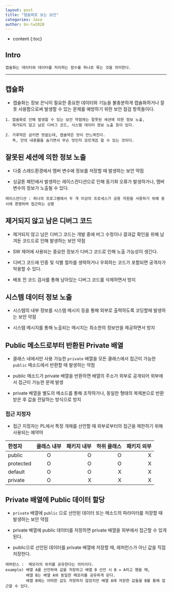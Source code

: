 ```yaml
---
layout: post
title: "캡슐화로 보는 보안"
categories: Java
author: bn-tw2020
---
```

* content
{:toc}

## Intro

```
캡슐화는 데이터와 데이터를 처리하는 함수를 하나로 묶는 것을 의미한다.
```




---

## 캡슐화

* 캡슐화는 정보 은닉이 필요한 중요한 데이터와 기능을 불충분하게 캡슐화하거나 잘못
  사용함으로써 발생할 수 있는 문제를 예방하기 위한 보안 점검 항목들이다.

```
1. 캡슐화로 인해 발생할 수 있는 보안 약점에는 잘못된 세션에 의한 정보 노출,
   제거되지 않고 남은 디버그 코드, 시스템 데이터 정보 노출 등이 있다.

2. 가루약은 삼키면 맛없는데, 캡슐약은 맛이 안느껴진다.
   즉, 안의 내용물을 숨기면서 무슨 맛인지 모르게끔 할 수 있는 것이다.
```


## 잘못된 세션에 의한 정보 노출

* 다중 스레드환경에서 멤버 변수에 정보를 저장할 때 발생하는 보안 약점

* 싱글톤 패턴에서 발생하는 레이스컨디션으로 인해 동기화 오류가 발생하거나,
  멤버 변수의 정보가 노출될 수 있다.

```
레이스컨디션 : 하나의 프로그램에서 두 개 이상의 프로세스가 공용 자원을 사용하기 위해 동시에 경쟁하며 접근하는 상황 
```


## 제거되지 않고 남은 디버그 코드

* 제거되지 않고 남은 디버그 코드는 개발 중에 버그 수정이나 
  결과값 확인을 위해 남겨둔 코드드로 인해 발생하는 보안 약점

* SW 제어에 사용되는 중요한 정보가 디버그 코드로 인해 노출 가능성이 생긴다.

* 디버그 코드에 인증 및 식별 절차를 생략하거나 우회하는 코드가 포함되면 공격자가 악용할 수 있다.

* 배포 전 코드 검사를 통해 남아있는 디버그 코드를 삭제하면서 방지


## 시스템 데이터 정보 노출

* 시스템의 내부 정보를 시스템 메시지 등을 통해 외부로 출력하도록 코딩할때 발생하는 보안 약점

* 시스템 메시지를 통해 노출되는 메시지는 최소한의 정보만을 제공하면서 방지


## Public 메소드로부터 반환된 Private 배열

* 클래스 내에서만 사용 가능한 `private` 배열을
  모든 클래스에서 접근이 가능한 `public` 메소드에서 반환할 때 발생하는 약점

* public 메소드가 private 배열을 반환하면 배열의 주소가
  외부로 공개되어 외부에서 접근이 가능한 문제 발생

* private 배열을 별도의 메소드를 통해 조작하거나,
  동일한 형태의 복제본으로 반환받은 후 값을 전달하는 방식으로 방지


### 접근 지정자

* 접근 지정자는 PL에서 특정 개체를 선언할 때 외부로부터의 접근을 제한하기 위해 사용되는 예약어

| 한정자 | 클래스 내부 | 패키지 내부 | 하위 클래스 | 패키지 외부 |
|:--------|:--------:|--------:|--------:|--------:|
| public | O | O | O | X |
| protected | O | O | O | X |
| default | O | O | X | X |
| private | O | X | X | X |

## Private 배열에 Public 데이터 할당

* `private` 배열에 `public` 으로 선언된 데이터 또는 메소드의 파라미터를 저장할 때
  발생하는 보안 약점

* private 배열에 public 데이터를 저장하면 private 배열을 외부에서 접근할 수 있게 된다.

* public으로 선언된 데이터를 private 배열에 저장할 때,
  레퍼런스가 아닌 값을 직접 저장한다.

```
레퍼런스 :  메모리의 위치를 공유한다는 의미이다.
example) 배열 A를 선언하여 값을 저장하고 배열 B 선언 시 B = A라고 했을 때,
         배열 B는 배열 A와 동일한 메모리를 공유하게 된다.
         배열 B에는 어떠한 값도 저장하지 않았지만 배열 A에 저장한 값들을 B를 통해 접근할 수 있다.
```

